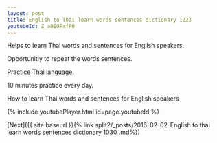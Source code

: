 ```yaml
---
layout: post
title: English to Thai learn words sentences dictionary 1223 
youtubeId: Z_aOEOFxfP0
---
```

 
 
Helps to learn Thai words and sentences for English speakers.

Opportunitiy to repeat the words sentences. 

Practice Thai language. 
 
10 minutes practice every day. 
 
How to learn Thai words and sentences for English speakers 
 
{% include youtubePlayer.html id=page.youtubeId %}
 
 
[Next]({{ site.baseurl }}{% link  split2/_posts/2016-02-02-English to thai learn words sentences dictionary 1030 .md%})
 
